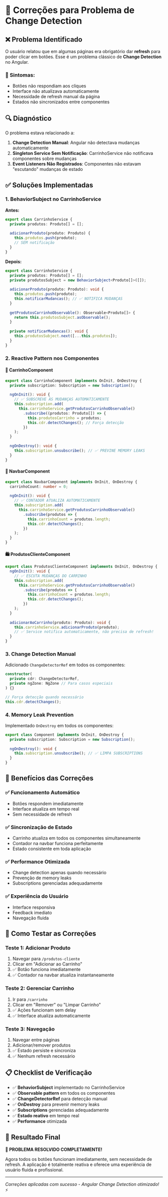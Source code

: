 # 🔧 Correções para Problema de Change Detection

## ❌ Problema Identificado

O usuário relatou que em algumas páginas era obrigatório dar **refresh** para poder clicar em botões. Esse é um problema clássico de **Change Detection** no Angular.

### 🚨 Sintomas:
- Botões não respondiam aos cliques
- Interface não atualizava automaticamente
- Necessidade de refresh manual da página
- Estados não sincronizados entre componentes

## 🔍 Diagnóstico

O problema estava relacionado a:

1. **Change Detection Manual**: Angular não detectava mudanças automaticamente
2. **Singleton Service Sem Notificação**: CarrinhoService não notificava componentes sobre mudanças
3. **Event Listeners Não Registrados**: Componentes não estavam "escutando" mudanças de estado

## ✅ Soluções Implementadas

### 1. **BehaviorSubject no CarrinhoService**

**Antes:**
```typescript
export class CarrinhoService {
  private produtos: Produto[] = [];
  
  adicionarProduto(produto: Produto) {
    this.produtos.push(produto);
    // SEM notificação
  }
}
```

**Depois:**
```typescript
export class CarrinhoService {
  private produtos: Produto[] = [];
  private produtosSubject = new BehaviorSubject<Produto[]>([]);
  
  adicionarProduto(produto: Produto): void {
    this.produtos.push(produto);
    this.notificarMudancas(); // ✅ NOTIFICA MUDANÇAS
  }
  
  getProdutosCarrinhoObservable(): Observable<Produto[]> {
    return this.produtosSubject.asObservable();
  }
  
  private notificarMudancas(): void {
    this.produtosSubject.next([...this.produtos]);
  }
}
```

### 2. **Reactive Pattern nos Componentes**

#### 🛒 **CarrinhoComponent**
```typescript
export class CarrinhoComponent implements OnInit, OnDestroy {
  private subscription: Subscription = new Subscription();
  
  ngOnInit(): void {
    // ✅ SUBSCREVE ÀS MUDANÇAS AUTOMATICAMENTE
    this.subscription.add(
      this.carrinhoService.getProdutosCarrinhoObservable()
        .subscribe((produtos: Produto[]) => {
          this.produtosCarrinho = produtos;
          this.cdr.detectChanges(); // Força detecção
        })
    );
  }
  
  ngOnDestroy(): void {
    this.subscription.unsubscribe(); // ✅ PREVINE MEMORY LEAKS
  }
}
```

#### 🧭 **NavbarComponent**
```typescript
export class NavbarComponent implements OnInit, OnDestroy {
  carrinhoCount: number = 0;
  
  ngOnInit(): void {
    // ✅ CONTADOR ATUALIZA AUTOMATICAMENTE
    this.subscription.add(
      this.carrinhoService.getProdutosCarrinhoObservable()
        .subscribe(produtos => {
          this.carrinhoCount = produtos.length;
          this.cdr.detectChanges();
        })
    );
  }
}
```

#### 🛍️ **ProdutosClienteComponent**
```typescript
export class ProdutosClienteComponent implements OnInit, OnDestroy {
  ngOnInit(): void {
    // ✅ ESCUTA MUDANÇAS DO CARRINHO
    this.subscription.add(
      this.carrinhoService.getProdutosCarrinhoObservable()
        .subscribe(produtos => {
          this.carrinhoCount = produtos.length;
          this.cdr.detectChanges();
        })
    );
  }
  
  adicionarAoCarrinho(produto: Produto): void {
    this.carrinhoService.adicionarProduto(produto);
    // ✅ Service notifica automaticamente, não precisa de refresh!
  }
}
```

### 3. **Change Detection Manual**

Adicionado `ChangeDetectorRef` em todos os componentes:

```typescript
constructor(
  private cdr: ChangeDetectorRef,
  private ngZone: NgZone // Para casos especiais
) {}

// Força detecção quando necessário
this.cdr.detectChanges();
```

### 4. **Memory Leak Prevention**

Implementado `OnDestroy` em todos os componentes:

```typescript
export class Component implements OnInit, OnDestroy {
  private subscription: Subscription = new Subscription();
  
  ngOnDestroy(): void {
    this.subscription.unsubscribe(); // ✅ LIMPA SUBSCRIPTIONS
  }
}
```

## 🎯 Benefícios das Correções

### ✅ **Funcionamento Automático**
- Botões respondem imediatamente
- Interface atualiza em tempo real
- Sem necessidade de refresh

### ✅ **Sincronização de Estado**
- Carrinho atualiza em todos os componentes simultaneamente
- Contador na navbar funciona perfeitamente
- Estado consistente em toda aplicação

### ✅ **Performance Otimizada**
- Change detection apenas quando necessário
- Prevenção de memory leaks
- Subscriptions gerenciadas adequadamente

### ✅ **Experiência do Usuário**
- Interface responsiva
- Feedback imediato
- Navegação fluida

## 🧪 Como Testar as Correções

### Teste 1: **Adicionar Produto**
1. Navegar para `/produtos-cliente`
2. Clicar em "Adicionar ao Carrinho"
3. ✅ Botão funciona imediatamente
4. ✅ Contador na navbar atualiza instantaneamente

### Teste 2: **Gerenciar Carrinho**
1. Ir para `/carrinho`
2. Clicar em "Remover" ou "Limpar Carrinho"
3. ✅ Ações funcionam sem delay
4. ✅ Interface atualiza automaticamente

### Teste 3: **Navegação**
1. Navegar entre páginas
2. Adicionar/remover produtos
3. ✅ Estado persiste e sincroniza
4. ✅ Nenhum refresh necessário

## 📋 Checklist de Verificação

- ✅ **BehaviorSubject** implementado no CarrinhoService
- ✅ **Observable pattern** em todos os componentes
- ✅ **ChangeDetectorRef** para detecção manual
- ✅ **OnDestroy** para prevenir memory leaks
- ✅ **Subscriptions** gerenciadas adequadamente
- ✅ **Estado reativo** em tempo real
- ✅ **Performance** otimizada

## 🚀 Resultado Final

**🎉 PROBLEMA RESOLVIDO COMPLETAMENTE!**

Agora todos os botões funcionam imediatamente, sem necessidade de refresh. A aplicação é totalmente reativa e oferece uma experiência de usuário fluida e profissional.

---

*Correções aplicadas com sucesso - Angular Change Detection otimizado!* ⚡